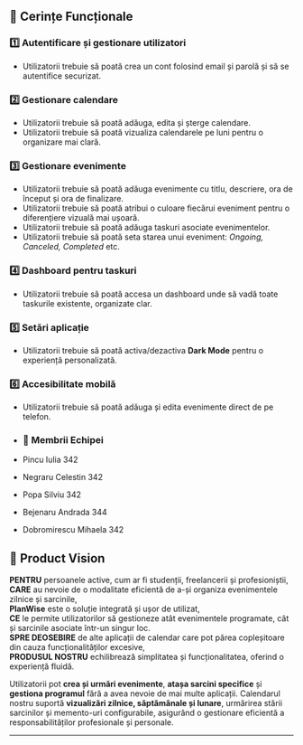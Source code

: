## 📌 Cerințe Funcționale

### 1️⃣ Autentificare și gestionare utilizatori
- Utilizatorii trebuie să poată crea un cont folosind email și parolă și să se autentifice securizat.

### 2️⃣ Gestionare calendare
- Utilizatorii trebuie să poată adăuga, edita și șterge calendare.
- Utilizatorii trebuie să poată vizualiza calendarele pe luni pentru o organizare mai clară.

### 3️⃣ Gestionare evenimente
- Utilizatorii trebuie să poată adăuga evenimente cu titlu, descriere, ora de început și ora de finalizare.
- Utilizatorii trebuie să poată atribui o culoare fiecărui eveniment pentru o diferențiere vizuală mai ușoară.
- Utilizatorii trebuie să poată adăuga taskuri asociate evenimentelor.
- Utilizatorii trebuie să poată seta starea unui eveniment: *Ongoing, Canceled, Completed* etc.

### 4️⃣ Dashboard pentru taskuri
- Utilizatorii trebuie să poată accesa un dashboard unde să vadă toate taskurile existente, organizate clar.

### 5️⃣ Setări aplicație
- Utilizatorii trebuie să poată activa/dezactiva **Dark Mode** pentru o experiență personalizată.

### 6️⃣ Accesibilitate mobilă
- Utilizatorii trebuie să poată adăuga și edita evenimente direct de pe telefon.

- ### 👥 Membrii Echipei
- Pincu Iulia 342
- Negraru Celestin 342
- Popa Silviu 342
- Bejenaru Andrada 344
- Dobromirescu Mihaela 342

## 🎯 Product Vision  
**PENTRU** persoanele active, cum ar fi studenții, freelancerii și profesioniștii,  
**CARE** au nevoie de o modalitate eficientă de a-și organiza evenimentele zilnice și sarcinile,  
**PlanWise** este o soluție integrată și ușor de utilizat,  
**CE** le permite utilizatorilor să gestioneze atât evenimentele programate, cât și sarcinile asociate într-un singur loc.  
**SPRE DEOSEBIRE** de alte aplicații de calendar care pot părea copleșitoare din cauza funcționalităților excesive,  
**PRODUSUL NOSTRU** echilibrează simplitatea și funcționalitatea, oferind o experiență fluidă.  

Utilizatorii pot **crea și urmări evenimente**, **atașa sarcini specifice** și **gestiona programul** fără a avea nevoie de mai multe aplicații. Calendarul nostru suportă **vizualizări zilnice, săptămânale și lunare**, urmărirea stării sarcinilor și memento-uri configurabile, asigurând o gestionare eficientă a responsabilităților profesionale și personale.  

---
